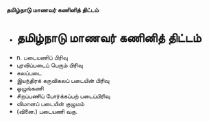 **தமிழ்நாடு மாணவர் கணினித் திட்டம்**
- # தமிழ்நாடு மாணவர் கணினித் திட்டம்
- n. படையணிப் பிரிவு
- புரவிப்படைப் பெரும் பிரிவு
- கலப்படை
- இயந்திரக் கருவிகலப் படையின் பிரிவு
- ஒழுங்கணி
- சிறப்பணிப் போர்க்கப்பற் படைப்பிரிவு
- விமானப் படையின் குழுமம்
- (வினை.) படையணி வகு.

